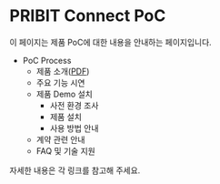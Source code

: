 # PRIBIT Connect PoC

이 페이지는 제품 PoC에 대한 내용을 안내하는 페이지입니다.

- PoC Process 
  - 제품 소개([PDF](/PoC/PRIBIT_Connect_제품소개서_2024.pdf)) 
  - 주요 기능 시연 
  - 제품 Demo 설치
    - 사전 환경 조사 
    - 제품 설치 
    - 사용 방법 안내 
  - 계약 관련 안내 
  - FAQ 및 기술 지원 

자세한 내용은 각 링크를 참고해 주세요. 